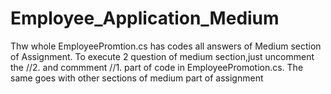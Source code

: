 # Employee_Application_Medium

Thw whole EmployeePromtion.cs has codes all answers of Medium section of Assignment.
To execute 2 question of medium section,just uncomment the //2. and commment //1. part of code in EmployeePromotion.cs.
The same goes with other sections of medium part of assignment
